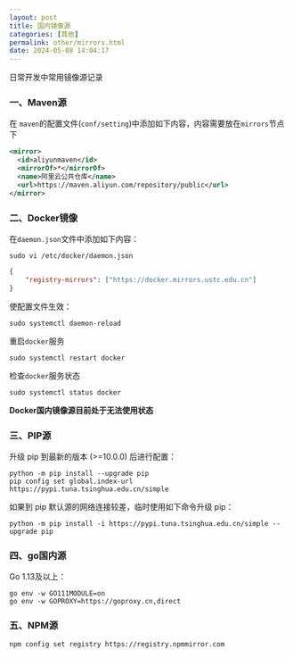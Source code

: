 ```yaml
---
layout: post
title: 国内镜像源
categories: [其他]
permalink: other/mirrors.html
date: 2024-05-08 14:04:17
---
```

日常开发中常用镜像源记录

<!--more-->

### 一、Maven源

在 `maven`的配置文件(`conf/setting`)中添加如下内容，内容需要放在`mirrors`节点下

```xml
<mirror>
  <id>aliyunmaven</id>
  <mirrorOf>*</mirrorOf>
  <name>阿里云公共仓库</name>
  <url>https://maven.aliyun.com/repository/public</url>
</mirror>
```

### 二、Docker镜像

在`daemon.json`文件中添加如下内容：

```
sudo vi /etc/docker/daemon.json
```

```json
{
    "registry-mirrors": ["https://docker.mirrors.ustc.edu.cn"]
}
```

使配置文件生效：

```
sudo systemctl daemon-reload
```
重启`docker`服务
```
sudo systemctl restart docker
```
检查`docker`服务状态
```
sudo systemctl status docker
```

**Docker国内镜像源目前处于无法使用状态**



### 三、PIP源
升级 pip 到最新的版本 (>=10.0.0) 后进行配置：

```shell
python -m pip install --upgrade pip
pip config set global.index-url https://pypi.tuna.tsinghua.edu.cn/simple
```

如果到 pip 默认源的网络连接较差，临时使用如下命令升级 pip：

```shell
python -m pip install -i https://pypi.tuna.tsinghua.edu.cn/simple --upgrade pip
```

### 四、go国内源
Go 1.13及以上：
```shell
go env -w GO111MODULE=on
go env -w GOPROXY=https://goproxy.cn,direct
```



### 五、NPM源

```
npm config set registry https://registry.npmmirror.com
```

